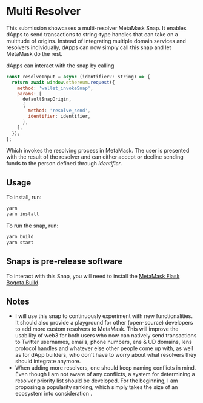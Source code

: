# Multi Resolver

This submission showcases a multi-resolver MetaMask Snap.
It enables dApps to send transactions to string-type handles that can take on a
multitude of origins.
Instead of integrating multiple domain services and resolvers individually,
dApps can now simply call this snap and let MetaMask do the rest.

dApps can interact with the snap by calling

```javascript
const resolveInput = async (identifier?: string) => {
  return await window.ethereum.request({
    method: 'wallet_invokeSnap',
    params: [
      defaultSnapOrigin,
      {
        method: 'resolve_send',
        identifier: identifier,
      },
    ],
  });
};
```

Which invokes the resolving process in MetaMask. The user is presented with the result of the resolver and can either accept or decline sending funds to the person defined through *identifier*.


## Usage

To install, run:

```bash
yarn
yarn install
```

To run the snap, run:

```bash
yarn build
yarn start
```


## Snaps is pre-release software

To interact with this Snap, you will need to install the [MetaMask Flask Bogota Build](https://output.circle-artifacts.com/output/job/ac54c30a-c43c-4004-9998-219d3b298fce/artifacts/0/builds-flask/metamask-flask-chrome-10.20.0-flask.0.zip).


## Notes

- I will use this snap to continuously experiment with new functionalities.
It should also provide a playground for other (open-source) developers to add more custom resolvers to MetaMask.
This will improve the usability of web3 for both users who now can natively send transactions to Twitter usernames, emails, phone numbers, ens & UD domains, lens protocol handles and whatever else other people come up with, as well as for dApp builders, who don't have to worry about what resolvers they should integrate anymore.
- When adding more resolvers, one should keep naming conflicts in mind. Even though I am not aware of any conflicts, a system for determining a resolver priority list should be developed. For the beginning, I am proposing a popularity ranking, which simply takes the size of an ecosystem into consideration .
